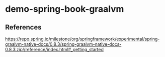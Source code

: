 # demo-spring-book-graalvm

## References
https://repo.spring.io/milestone/org/springframework/experimental/spring-graalvm-native-docs/0.8.3/spring-graalvm-native-docs-0.8.3.zip!/reference/index.html#_getting_started


